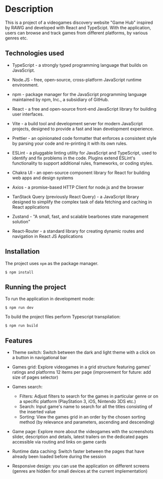 # Description

This is a project of a videogames discovery website "Game Hub" inspired by RAWG and developed with React and TypeScipt. With the application, users can browse and track games from different platforms, by various genres etc.

## Technologies used

- TypeScript - a strongly typed programming language that builds on JavaScript.

- Node.JS - free, open-source, cross-platform JavaScript runtime environment.

- npm - package manager for the JavaScript programming language maintained by npm, Inc., a subsidiary of GitHub.

- React - a free and open-source front-end JavaScript library for building user interfaces.

- Vite - a build tool and development server for modern JavaScript projects, designed to provide a fast and lean development experience.

- Prettier - an opinionated code formatter that enforces a consistent style by parsing your code and re-printing it with its own rules.

- ESLint - a pluggable linting utility for JavaScript and TypeScript, used to identify and fix problems in the code. Plugins extend ESLint's functionality to support additional rules, frameworks, or coding styles.

- Chakra UI - an open-source component library for React for building web apps and design systems

- Axios - a promise-based HTTP Client for node.js and the browser

- TanStack Query (previously React Query) - a JavaScript library designed to simplify the complex task of data fetching and caching in React applications

- Zustand - "A small, fast, and scalable bearbones state management solution"

- React-Router - a standard library for creating dynamic routes and navigation in React JS Applications

## Installation

The project uses `npm` as the package manager.

```shell
$ npm install
```

## Running the project

To run the application in development mode:

```shell
$ npm run dev
```

To build the project files perform Typescript transpilation:

```shell
$ npm run build
```

## Features

- Theme switch: Switch between the dark and light theme with a click on a button in navigational bar

- Games grid: Explore videogames in a grid structure featuring games' ratings and platforms 12 items per page (improvement for future: add size of pages selector)

- Games search:
    - Filters: Adjust filters to search for the games in particular genre or on a specific platform (PlayStation 3, iOS, Nintendo 3DS etc.)
    - Search: Input game's name to search for all the titles consisting of the inserted value
    - Sorting: View the games grid in an order by the chosen sorting method (by relevance and parameters, ascending and descending)

- Game page: Explore more about the videogames with the screenshots slider, description and details, latest trailers on the dedicated pages accessible via routing and links on game cards

- Runtime data caching: Switch faster between the pages that have already been loaded before during the session

- Responsive design: you can use the application on different screens (genres are hidden for small devices at the current implementation)
